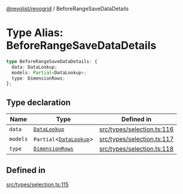 [@revolist/revogrid](README.md) / BeforeRangeSaveDataDetails

# Type Alias: BeforeRangeSaveDataDetails

```ts
type BeforeRangeSaveDataDetails: {
  data: DataLookup;
  models: Partial<DataLookup>;
  type: DimensionRows;
};
```

## Type declaration

| Name | Type | Defined in |
| ------ | ------ | ------ |
| `data` | [`DataLookup`](TypeAlias.DataLookup.md) | [src/types/selection.ts:116](https://github.com/revolist/revogrid/blob/52c8861ed92574ba1d5817b32afec294ddb1f986/src/types/selection.ts#L116) |
| `models` | `Partial`\<[`DataLookup`](TypeAlias.DataLookup.md)\> | [src/types/selection.ts:117](https://github.com/revolist/revogrid/blob/52c8861ed92574ba1d5817b32afec294ddb1f986/src/types/selection.ts#L117) |
| `type` | [`DimensionRows`](TypeAlias.DimensionRows.md) | [src/types/selection.ts:118](https://github.com/revolist/revogrid/blob/52c8861ed92574ba1d5817b32afec294ddb1f986/src/types/selection.ts#L118) |

## Defined in

[src/types/selection.ts:115](https://github.com/revolist/revogrid/blob/52c8861ed92574ba1d5817b32afec294ddb1f986/src/types/selection.ts#L115)

